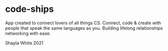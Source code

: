 # code-ships
App created to connect lovers of all things CS.   Connect, code &amp; create with people that speak the same languages as you.   Building lifelong relationships networking with ease.

Shayla White 
2021 
